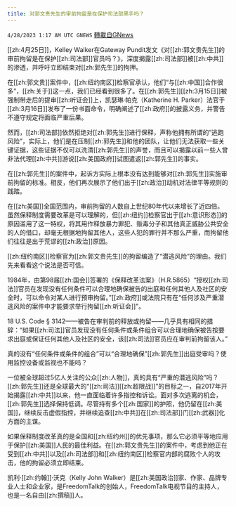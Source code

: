 ```yaml
---
title: 对郭文贵先生的审前拘留是在保护司法部黑手吗？
---
```

`4/28/2023 1:17 AM UTC GNEWS` [轉載自GNews](https://gnews.org/articles/1258282)

[[zh:4月25日]]，Kelley Walker在Gateway Pundit发文《对[[zh:郭文贵先生]]的审前拘留是在保护[[zh:司法部]]官员吗？》，深度揭露[[zh:司法部]]被[[zh:中共]]的渗透，并呼吁立即结束对[[zh:郭先生]]的拘押。

在[[zh:郭文贵]]案件中，[[zh:纽约南区]]检察官承认，他们“与[[zh:中国]]合作很多”，[[zh:关于]]这一点，我们已经看到很多了。在[[zh:郭先生]][[zh:3月15日]]被强制带走后的提审[[zh:听证会]]上，凯瑟琳·帕克（Katherine H. Parker）法官于[[zh:3月16日]]发布了一份书面命令，明确阐述了[[zh:政府]]的披露义务，并警告不遵守规定将面临严重后果。

然而，[[zh:司法部]]依然拒绝对[[zh:郭先生]]进行保释，声称他拥有所谓的“逃跑风险”，实际上，他们是在压制[[zh:郭先生]]和他的团队，让他们无法获取一些关键证据，这些证据不仅可以洗清[[zh:郭先生]]的声誉，而且可以揭露以前一些人曾非法代理[[zh:中共]]游说[[zh:美国政府]]试图遣返[[zh:郭先生]]的事实。

在[[zh:郭先生]]的案件中，起诉方实际上根本没有达到能够对[[zh:郭先生]]实施审前拘留的标准。相反，他们再次展示了他们出于[[zh:政治]]动机对法律平等规则的践踏。

在[[zh:美国]]全国范围内，审前拘留的人数自上世纪80年代以来增长了近四倍。虽然保释制度需要改革是可以理解的，但[[zh:纽约]]检察官出于[[zh:意识形态]]的原因滥用了这一特权，将其用作释放暴力罪犯、贩毒分子和其他真正威胁公共安全的人的借口，却毫无根据地拘留其他人，这些人犯的罪行并不那么严重，而拘留他们往往是出于荒谬的[[zh:政治]]原因。

[[zh:纽约南区]]检察官为[[zh:郭文贵先生]]的拘留编造了“潜逃风险”的理由。我们先来看看这个说法是否可信。

1984年，由第98届[[zh:国会]]签署的《保释改革法案》（H.R.5865）“授权[[zh:司法]]官员在发现没有任何条件可以合理地确保被告的出庭和任何其他人及社区的安全时，可以命令对某人进行预审拘留。”[[zh:政府]]或法院只有在“任何涉及严重潜逃风险的案件中才能要求举行拘留[[zh:听证会]]”。

18 U.S. Code § 3142——被告在审判前的释放或拘留——几乎具有相同的措辞：“如果[[zh:司法]]官员发现没有任何条件或条件组合可以合理地确保被告按要求出庭或保证任何其他人及社区的安全，该[[zh:司法]]官员应在审判前拘留该人。”

真的没有“任何条件或条件的组合”可以“合理地确保”[[zh:郭先生]]出庭受审吗？使用监控设备或监视也不能吗？

一位被全球超过5亿人关注的公众[[zh:人物]]，真的具有“严重的潜逃风险”吗？[[zh:郭先生]]还是全球最大的“[[zh:司法]][[zh:超限战]]”的目标之一，自2017年开始揭露[[zh:中共]]以来，他一直面临着许多指控和诉讼。面对多次逃离的机会，[[zh:郭先生]]选择保持低调。尽管持有多个[[zh:国家]]的护照，他仍留在[[zh:美国]]，继续反击虚假指控，并继续追查[[zh:中共]]在[[zh:司法部]]门[[zh:武器]]化方面的主谋。

如果保释制度改革真的是全国和[[zh:纽约州]]的优先事项，那么它必须平等地应用于保护[[zh:美国]]人民的最佳利益。在[[zh:郭文贵先生]]的案件中，考虑到他正在受到[[zh:中共]]以及[[zh:司法部]]和[[zh:纽约南区]]检察官内部的腐败个人的攻击，他的拘留必须立即结束。

凯利·[[zh:约翰]]·沃克（Kelly John Walker）是[[zh:美国政治]]家、作家、品牌专业人士和企业家，是FreedomTalk的创始人，FreedomTalk电视节目的主持人，也是一名自由[[zh:撰稿]]人。
